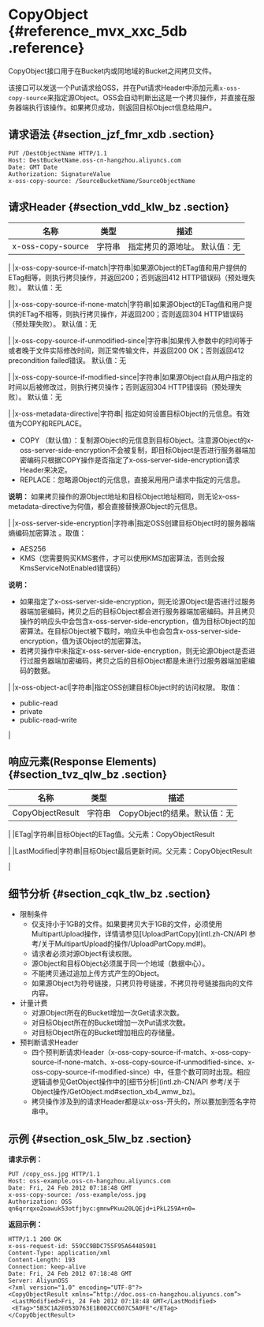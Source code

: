 # CopyObject {#reference_mvx_xxc_5db .reference}

CopyObject接口用于在Bucket内或同地域的Bucket之间拷贝文件。

该接口可以发送一个Put请求给OSS，并在Put请求Header中添加元素`x-oss-copy-source`来指定源Object。OSS会自动判断出这是一个拷贝操作，并直接在服务器端执行该操作。如果拷贝成功，则返回目标Object信息给用户。

## 请求语法 {#section_jzf_fmr_xdb .section}

```
PUT /DestObjectName HTTP/1.1
Host: DestBucketName.oss-cn-hangzhou.aliyuncs.com
Date: GMT Date
Authorization: SignatureValue
x-oss-copy-source: /SourceBucketName/SourceObjectName
```

## 请求Header {#section_vdd_klw_bz .section}

|名称|类型|描述|
|--|--|--|
|x-oss-copy-source|字符串|指定拷贝的源地址。 默认值：无

|
|x-oss-copy-source-if-match|字符串|如果源Object的ETag值和用户提供的ETag相等，则执行拷贝操作，并返回200；否则返回412 HTTP错误码（预处理失败）。 默认值：无

|
|x-oss-copy-source-if-none-match|字符串|如果源Object的ETag值和用户提供的ETag不相等，则执行拷贝操作，并返回200；否则返回304 HTTP错误码（预处理失败）。 默认值：无

|
|x-oss-copy-source-if-unmodified-since|字符串|如果传入参数中的时间等于或者晚于文件实际修改时间，则正常传输文件，并返回200 OK；否则返回412 precondition failed错误。 默认值：无

|
|x-oss-copy-source-if-modified-since|字符串|如果源Object自从用户指定的时间以后被修改过，则执行拷贝操作；否则返回304 HTTP错误码（预处理失败）。 默认值：无

|
|x-oss-metadata-directive|字符串| 指定如何设置目标Object的元信息。有效值为COPY和REPLACE。

-   COPY （默认值）：复制源Object的元信息到目标Object。注意源Object的x-oss-server-side-encryption不会被复制，即目标Object是否进行服务器端加密编码只根据COPY操作是否指定了x-oss-server-side-encryption请求Header来决定。
-   REPLACE：忽略源Object的元信息，直接采用用户请求中指定的元信息。

**说明：** 如果拷贝操作的源Object地址和目标Object地址相同，则无论x-oss-metadata-directive为何值，都会直接替换源Object的元信息。

 |
|x-oss-server-side-encryption|字符串|指定OSS创建目标Object时的服务器端熵编码加密算法 。取值：

-   AES256
-   KMS（您需要购买KMS套件，才可以使用KMS加密算法，否则会报KmsServiceNotEnabled错误码）

**说明：** 

-   如果指定了x-oss-server-side-encryption，则无论源Object是否进行过服务器端加密编码，拷贝之后的目标Object都会进行服务器端加密编码。并且拷贝操作的响应头中会包含x-oss-server-side-encryption，值为目标Object的加密算法。在目标Object被下载时，响应头中也会包含x-oss-server-side-encryption，值为该Object的加密算法。
-   若拷贝操作中未指定x-oss-server-side-encryption，则无论源Object是否进行过服务器端加密编码，拷贝之后的目标Object都是未进行过服务器端加密编码的数据。

|
|x-oss-object-acl|字符串|指定OSS创建目标Object时的访问权限。 取值：

-   public-read
-   private
-   public-read-write

|

## 响应元素\(Response Elements\) {#section_tvz_qlw_bz .section}

|名称|类型|描述|
|--|--|--|
|CopyObjectResult|字符串|CopyObject的结果。默认值：无

|
|ETag|字符串|目标Object的ETag值。父元素：CopyObjectResult

|
|LastModified|字符串|目标Object最后更新时间。父元素：CopyObjectResult

|

## 细节分析 {#section_cqk_tlw_bz .section}

-   限制条件
    -   仅支持小于1GB的文件。如果要拷贝大于1GB的文件，必须使用MultipartUpload操作，详情请参见[UploadPartCopy](intl.zh-CN/API 参考/关于MultipartUpload的操作/UploadPartCopy.md#)。
    -   请求者必须对源Object有读权限。
    -   源Object和目标Object必须属于同一个地域（数据中心）。
    -   不能拷贝通过追加上传方式产生的Object。
    -   如果源Object为符号链接，只拷贝符号链接，不拷贝符号链接指向的文件内容。
-   计量计费
    -   对源Object所在的Bucket增加一次Get请求次数。
    -   对目标Object所在的Bucket增加一次Put请求次数。
    -   对目标Object所在的Bucket增加相应的存储量。
-   预判断请求Header
    -   四个预判断请求Header（x-oss-copy-source-if-match、x-oss-copy-source-if-none-match、x-oss-copy-source-if-unmodified-since、x-oss-copy-source-if-modified-since）中，任意个数可同时出现。相应逻辑请参见GetObject操作中的[细节分析](intl.zh-CN/API 参考/关于Object操作/GetObject.md#section_xb4_wmw_bz)。
    -   拷贝操作涉及到的请求Header都是以x-oss-开头的，所以要加到签名字符串中。

## 示例 {#section_osk_5lw_bz .section}

**请求示例：**

```
PUT /copy_oss.jpg HTTP/1.1
Host: oss-example.oss-cn-hangzhou.aliyuncs.com
Date: Fri, 24 Feb 2012 07:18:48 GMT
x-oss-copy-source: /oss-example/oss.jpg
Authorization: OSS qn6qrrqxo2oawuk53otfjbyc:gmnwPKuu20LQEjd+iPkL259A+n0=
```

**返回示例：**

```
HTTP/1.1 200 OK
x-oss-request-id: 559CC9BDC755F95A64485981
Content-Type: application/xml
Content-Length: 193
Connection: keep-alive
Date: Fri, 24 Feb 2012 07:18:48 GMT
Server: AliyunOSS
<?xml version="1.0" encoding="UTF-8"?>
<CopyObjectResult xmlns=”http://doc.oss-cn-hangzhou.aliyuncs.com”>
 <LastModified>Fri, 24 Feb 2012 07:18:48 GMT</LastModified>
 <ETag>"5B3C1A2E053D763E1B002CC607C5A0FE"</ETag>
</CopyObjectResult>
```

